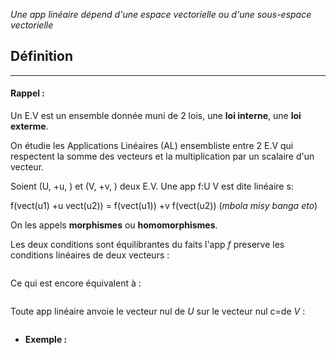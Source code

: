 
*Une app linéaire dépend d'une espace vectorielle ou d'une sous-espace vectorielle*


## Définition
---
#### Rappel : 
Un E.V est un ensemble donnée muni de 2 lois, une **loi interne**, une **loi exterme**.

On étudie les Applications Linéaires (AL) ensembliste entre 2 E.V qui respectent la somme des vecteurs et la multiplication par un scalaire d'un vecteur.

Soient (U, +u, ) et (V, +v, ) deux E.V. Une app f:U    V  est dite linéaire s:

f(vect(u1) +u vect(u2)) = f(vect(u1)) +v f(vect(u2))
(*mbola misy banga eto*)


On les appels **morphismes** ou **homomorphismes**.

Les deux conditions sont équilibrantes du faits l'app *f* preserve les conditions linéaires de deux vecteurs :

```

```

Ce qui est encore équivalent à :

```

```

Toute app linéaire anvoie le vecteur nul de *U* sur le vecteur nul c=de *V* :

```

```

- **Exemple :** 



